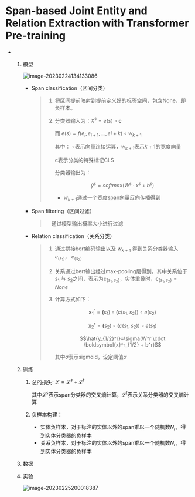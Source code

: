 # Span-based Joint Entity and Relation Extraction with Transformer Pre-training

* 1. 模型

     ![image-20230224134133086](/Users/langming/我的/private/笔记/picture/spert模型图.png)

     * Span classification（区间分类）

       > 1. 将区间提前映射到提前定义好的标签空间，包含None，即负样本。
       >
       > 2. 分类器输入为：$X^s=e(s)\circ \boldsymbol{c}$
       >
       >    而 $e(s) = f(e_i, e_{i+1}, \ldots, e{i+k})\circ w_{k+1} \tag{1}$
       >
       >    其中： $\circ$表示向量连接运算，$w_{k+1}$表示$k+1$的宽度向量
       >
       >    c表示分类的特殊标记CLS
       >
       >    分类器输出为：
       >
       >    $$\hat{y}^{s}=softmax(W^s \cdot x^s + b^s)\tag{2}$$
       >
       >    * $w_{k+1}$通过一个宽度span向量反向传播得到
       >
       
     * Span filtering（区间过滤）
  
       > 　通过模型输出概率大小进行过滤
  
     * Relation classification（关系分类）
  
       > 1. 通过拼接bert编码输出以及 $w_{k+1}$ 得到关系分类器输入$e_(s_1)$，  $e_(s_2)$
       >
       > 2. 关系通过bert输出经过max-pooling层得到，其中关系位于$s_1$ 与 $s_2$之间，表示为$\boldsymbol{c}_{(s_1,s_2)}$，实体重叠时，$\boldsymbol{c}_{(s_1,s_2)}={None}$
       >
       > 3. 计算方式如下：
       >
       >    $$\boldsymbol{x}^r_1=\boldsymbol(s_1) \circ \boldsymbol(c(s_1,s_2)) \circ e(s_2)  \tag{3}$$
       >
       >    $$\boldsymbol{x}^r_2=\boldsymbol(s_2) \circ \boldsymbol(c(s_1,s_2)) \circ e(s_1) \tag{4}$$
       >
       >    $$\hat{y_{1/2}^r}=\sigma(W^r \cdot \boldsymbol{x}^r_{1/2} + b^r)$$
       >    
       >    其中$\sigma$表示sigmoid，设定阈值$\alpha$
       >
  
  2. 训练
  
     1. 总的损失:        $\mathcal{L} = \mathcal{L}^s+\mathcal{L}^t$
  
        其中$\mathcal{L}^s$表示span分类器的交叉熵计算，$\mathcal{L}^t$表示关系分类器的交叉熵计算
  
     2. 负样本构建：
        * 实体负样本，对于标注的实体以外的span乘以一个随机数$N_r$，得到实体分类器的负样本
        * 关系负样本，对于标注的实体以外的span乘以一个随机数$N_r$，得到实体分类器的负样本                                                                                                                                              
  
  3. 数据
  
  4. 实验
  
     ![image-20230225200018387](/Users/langming/我的/private/笔记/关系抽取/assets/image-20230225200018387.png)